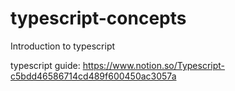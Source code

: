 # typescript-concepts
Introduction to typescript

typescript guide: https://www.notion.so/Typescript-c5bdd46586714cd489f600450ac3057a
